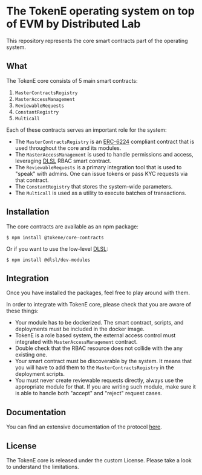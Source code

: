 # The TokenE operating system on top of EVM by Distributed Lab

This repository represents the core smart contracts part of the operating system.

## What

The TokenE core consists of 5 main smart contracts:

1. `MasterContractsRegistry`
1. `MasterAccessManagement`
1. `ReviewableRequests`
1. `ConstantRegistry`
1. `Multicall`

Each of these contracts serves an important role for the system:

- The `MasterContractsRegistry` is an [ERC-6224](https://eips.ethereum.org/EIPS/eip-6224) compliant contract that is used throughout the core and its modules. 
- The `MasterAccessManagement` is used to handle permissions and access, leveraging [DLSL](https://github.com/dl-solidity-library/dev-modules) RBAC smart contract.
- The `ReviewableRequests` is a primary integration tool that is used to "speak" with admins. One can issue tokens or pass KYC requests via that contract.
- The `ConstantRegistry` that stores the system-wide parameters. 
- The `Multicall` is used as a utility to execute batches of transactions.

## Installation

The core contracts are available as an npm package:

```console
$ npm install @tokene/core-contracts
```

Or if you want to use the low-level [DLSL](https://github.com/dl-solidity-library/dev-modules):

```console
$ npm install @dlsl/dev-modules
```

## Integration

Once you have installed the packages, feel free to play around with them.

In order to integrate with TokenE core, please check that you are aware of these things:

- Your module has to be dockerized. The smart contract, scripts, and deployments must be included in the docker image.
- TokenE is a role based system, the external access control must integrated with `MasterAccessManagement` contract.
- Double check that the RBAC resource does not collide with the any existing one.
- Your smart contract must be discoverable by the system. It means that you will have to add them to the `MasterContractsRegistry` in the deployment scripts.
- You must never create reviewable requests directly, always use the appropriate module for that. If you are writing such module, make sure it is able to handle both "accept" and "reject" request cases.

## Documentation

You can find an extensive documentation of the protocol [here](https://docs.tokene.io/docs/intro).

## License 

The TokenE core is released under the custom License. Please take a look to understand the limitations.
